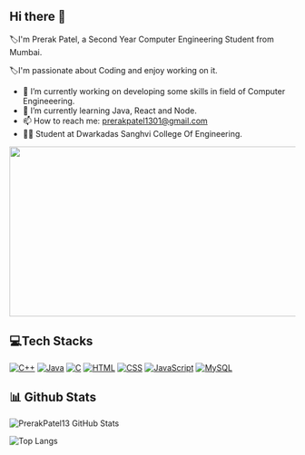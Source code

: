 
## Hi there 👋

:label:I'm Prerak Patel, a Second Year Computer Engineering Student from Mumbai. 

:label:I'm passionate about Coding and enjoy working on it.

- 🔭 I’m currently working on developing some skills in field of Computer Engineeering.
- 🌱 I’m currently learning Java, React and Node.
- 📫 How to reach me: prerakpatel1301@gmail.com
- :student: Student at Dwarkadas Sanghvi College Of Engineering.

<div align="left">
  <img src="https://media.giphy.com/media/dWesBcTLavkZuG35MI/giphy.gif" width="600" height="300"/>
</div>

## :computer:Tech Stacks

[![C++](https://img.shields.io/badge/-C++-00599C?style=flat-square&logo=c%2B%2B&logoColor=white)](https://en.wikipedia.org/wiki/C%2B%2B)
[![Java](https://img.shields.io/badge/-Java-007396?style=flat-square&logo=java&logoColor=white)](https://en.wikipedia.org/wiki/Java_(programming_language))
[![C](https://img.shields.io/badge/-C-A8B9CC?style=flat-square&logo=C&logoColor=white)](https://en.wikipedia.org/wiki/C_(programming_language))
[![HTML](https://img.shields.io/badge/-HTML-E34F26?style=flat-square&logo=html5&logoColor=white)](https://en.wikipedia.org/wiki/HTML)
[![CSS](https://img.shields.io/badge/-CSS-1572B6?style=flat-square&logo=css3&logoColor=white)](https://en.wikipedia.org/wiki/CSS)
[![JavaScript](https://img.shields.io/badge/-JavaScript-F7DF1E?style=flat-square&logo=javascript&logoColor=black)](https://en.wikipedia.org/wiki/JavaScript)
[![MySQL](https://img.shields.io/badge/-MySQL-4479A1?style=flat-square&logo=mysql&logoColor=white)](https://en.wikipedia.org/wiki/MySQL)

## :bar_chart: Github Stats

![PrerakPatel13 GitHub Stats](https://github-readme-streak-stats.herokuapp.com/?user=PrerakPatel13&theme=dark&hide_border=false)

![Top Langs](https://github-readme-stats.vercel.app/api/top-langs/?username=PrerakPatel13&theme=dark&hide_border=false&include_all_commits=true&count_private=false&layout=compact)








